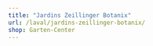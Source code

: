```yaml
---
title: "Jardins Zeillinger Botanix"
url: /laval/jardins-zeillinger-botanix/
shop: Garten-Center
---
```

